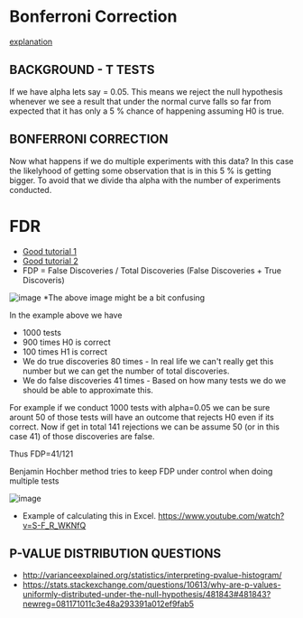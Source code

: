 # Bonferroni Correction 


[explanation](https://toptipbio.com/bonferroni-correction-method/)

## BACKGROUND - T TESTS

If we have alpha lets say = 0.05. This means we reject the null hypothesis whenever we see a result that under the normal curve falls so far from expected that it has only a 5 % chance of happening assuming H0 is true. 

## BONFERRONI CORRECTION

Now what happens if we do multiple experiments with this data? In this case the likelyhood of getting some observation that is in this 5 % is getting bigger. To avoid that we divide tha alpha with the number of experiments conducted. 


# FDR

+ [Good tutorial 1 ](https://www.youtube.com/watch?v=rZKa4tW2NKs&t=33s)
+ [Good tutorial 2](https://www.youtube.com/watch?v=K8LQSvtjcEo)
+ FDP = False Discoveries / Total Discoveries (False Discoveries + True Discoveris)

![image](https://user-images.githubusercontent.com/21141607/155094467-2428f9e7-003a-4bba-8ca3-7deee7529ba4.png)
*The above image might be a bit confusing



In the example above we have 
+ 1000 tests 
+ 900 times H0 is correct
+ 100 times H1 is correct 
+ We do true discoveries 80 times - In real life we can't really get this number but we can get the number of total discoveries.  
+ We do false discoveries 41 times - Based on how many tests we do we should be able to approximate this. 


For example if we conduct 1000 tests with alpha=0.05 we can be sure arount 50 of those tests will have an outcome that rejects H0 even if its correct. Now if get in total 141 rejections we can be assume 50 (or in this case 41) of those discoveries are false.    

Thus FDP=41/121


Benjamin Hochber method tries to keep FDP under control when doing multiple tests

![image](https://user-images.githubusercontent.com/21141607/155096527-fbb0260b-80cb-462c-a06c-81af388c782e.png)


+ Example of calculating this in Excel. https://www.youtube.com/watch?v=S-F_R_WKNfQ

## P-VALUE DISTRIBUTION QUESTIONS 

+ http://varianceexplained.org/statistics/interpreting-pvalue-histogram/
+ https://stats.stackexchange.com/questions/10613/why-are-p-values-uniformly-distributed-under-the-null-hypothesis/481843#481843?newreg=081171011c3e48a293391a012ef9fab5
